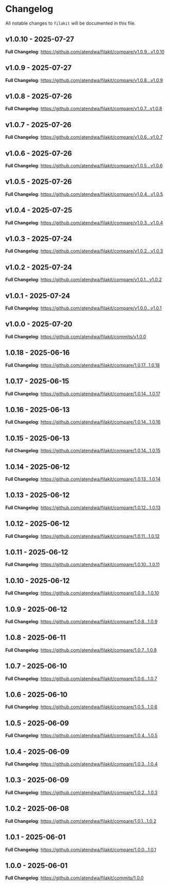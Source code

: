# Changelog

All notable changes to `filakit` will be documented in this file.

## v1.0.10 - 2025-07-27

**Full Changelog**: https://github.com/atendwa/filakit/compare/v1.0.9...v1.0.10

## v1.0.9 - 2025-07-27

**Full Changelog**: https://github.com/atendwa/filakit/compare/v1.0.8...v1.0.9

## v1.0.8 - 2025-07-26

**Full Changelog**: https://github.com/atendwa/filakit/compare/v1.0.7...v1.0.8

## v1.0.7 - 2025-07-26

**Full Changelog**: https://github.com/atendwa/filakit/compare/v1.0.6...v1.0.7

## v1.0.6 - 2025-07-26

**Full Changelog**: https://github.com/atendwa/filakit/compare/v1.0.5...v1.0.6

## v1.0.5 - 2025-07-26

**Full Changelog**: https://github.com/atendwa/filakit/compare/v1.0.4...v1.0.5

## v1.0.4 - 2025-07-25

**Full Changelog**: https://github.com/atendwa/filakit/compare/v1.0.3...v1.0.4

## v1.0.3 - 2025-07-24

**Full Changelog**: https://github.com/atendwa/filakit/compare/v1.0.2...v1.0.3

## v1.0.2 - 2025-07-24

**Full Changelog**: https://github.com/atendwa/filakit/compare/v1.0.1...v1.0.2

## v1.0.1 - 2025-07-24

**Full Changelog**: https://github.com/atendwa/filakit/compare/v1.0.0...v1.0.1

## v1.0.0 - 2025-07-20

**Full Changelog**: https://github.com/atendwa/filakit/commits/v1.0.0

## 1.0.18 - 2025-06-16

**Full Changelog**: https://github.com/atendwa/filakit/compare/1.0.17...1.0.18

## 1.0.17 - 2025-06-15

**Full Changelog**: https://github.com/atendwa/filakit/compare/1.0.14...1.0.17

## 1.0.16 - 2025-06-13

**Full Changelog**: https://github.com/atendwa/filakit/compare/1.0.14...1.0.16

## 1.0.15 - 2025-06-13

**Full Changelog**: https://github.com/atendwa/filakit/compare/1.0.14...1.0.15

## 1.0.14 - 2025-06-12

**Full Changelog**: https://github.com/atendwa/filakit/compare/1.0.13...1.0.14

## 1.0.13 - 2025-06-12

**Full Changelog**: https://github.com/atendwa/filakit/compare/1.0.12...1.0.13

## 1.0.12 - 2025-06-12

**Full Changelog**: https://github.com/atendwa/filakit/compare/1.0.11...1.0.12

## 1.0.11 - 2025-06-12

**Full Changelog**: https://github.com/atendwa/filakit/compare/1.0.10...1.0.11

## 1.0.10 - 2025-06-12

**Full Changelog**: https://github.com/atendwa/filakit/compare/1.0.9...1.0.10

## 1.0.9 - 2025-06-12

**Full Changelog**: https://github.com/atendwa/filakit/compare/1.0.8...1.0.9

## 1.0.8 - 2025-06-11

**Full Changelog**: https://github.com/atendwa/filakit/compare/1.0.7...1.0.8

## 1.0.7 - 2025-06-10

**Full Changelog**: https://github.com/atendwa/filakit/compare/1.0.6...1.0.7

## 1.0.6 - 2025-06-10

**Full Changelog**: https://github.com/atendwa/filakit/compare/1.0.5...1.0.6

## 1.0.5 - 2025-06-09

**Full Changelog**: https://github.com/atendwa/filakit/compare/1.0.4...1.0.5

## 1.0.4 - 2025-06-09

**Full Changelog**: https://github.com/atendwa/filakit/compare/1.0.3...1.0.4

## 1.0.3 - 2025-06-09

**Full Changelog**: https://github.com/atendwa/filakit/compare/1.0.2...1.0.3

## 1.0.2 - 2025-06-08

**Full Changelog**: https://github.com/atendwa/filakit/compare/1.0.1...1.0.2

## 1.0.1 - 2025-06-01

**Full Changelog**: https://github.com/atendwa/filakit/compare/1.0.0...1.0.1

## 1.0.0 - 2025-06-01

**Full Changelog**: https://github.com/atendwa/filakit/commits/1.0.0
